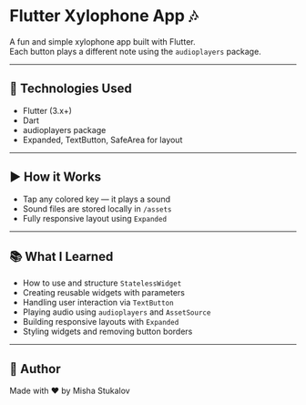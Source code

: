 # Flutter Xylophone App 🎶

A fun and simple xylophone app built with Flutter.  
Each button plays a different note using the `audioplayers` package.

---

## 🧠 Technologies Used

- Flutter (3.x+)
- Dart
- audioplayers package
- Expanded, TextButton, SafeArea for layout

---

## ▶️ How it Works

- Tap any colored key — it plays a sound  
- Sound files are stored locally in `/assets`  
- Fully responsive layout using `Expanded`

---

## 📚 What I Learned

- How to use and structure `StatelessWidget`  
- Creating reusable widgets with parameters  
- Handling user interaction via `TextButton`  
- Playing audio using `audioplayers` and `AssetSource`  
- Building responsive layouts with `Expanded`  
- Styling widgets and removing button borders

---

## 🙌 Author

Made with ❤️ by Misha Stukalov

